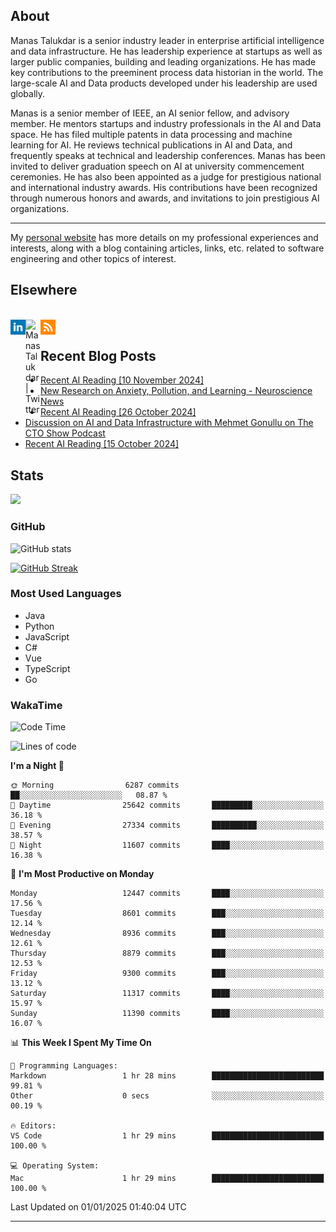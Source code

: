 ## About

Manas Talukdar is a senior industry leader in enterprise artificial intelligence and data infrastructure. He has leadership experience at startups as well as larger public companies, building and leading organizations. He has made key contributions to the preeminent process data historian in the world. The large-scale AI and Data products developed under his leadership are used globally.

Manas is a senior member of IEEE, an AI senior fellow, and advisory member. He mentors startups and industry professionals in the AI and Data space. He has filed multiple patents in data processing and machine learning for AI. He reviews technical publications in AI and Data, and frequently speaks at technical and leadership conferences. Manas has been invited to deliver graduation speech on AI at university commencement ceremonies. He has also been appointed as a judge for prestigious national and international industry awards. His contributions have been recognized through numerous honors and awards, and invitations to join prestigious AI organizations.

---

My [personal website](https://manastalukdar.github.io/) has more details on my professional experiences and interests, along with a blog containing articles, links, etc. related to software engineering and other topics of interest.

## Elsewhere

</br>

<a href="https://www.linkedin.com/in/manastalukdar" target="_blank">
  <img align="left" alt="Manas Talukdar | Linkedin" width="24px" src="https://raw.githubusercontent.com/edent/SuperTinyIcons/master/images/svg/linkedin.svg" />
</a>
<a href="https://www.twitter.com/manastalukdar" target="_blank">
  <img align="left" alt="Manas Talukdar | Twitter" width="24px" src="https://github.com/TheDudeThatCode/TheDudeThatCode/blob/master/Assets/Twitter.svg" />
</a>
<a href="https://manastalukdar.github.io/" target="_blank">
  <img align="left" alt="Manas Talukdar | Website" width="24px" src="https://github.com/edent/SuperTinyIcons/blob/master/images/svg/rss.svg" />
</a>

</br>

## Recent Blog Posts

<!-- BLOG:START -->
- [Recent AI Reading [10 November 2024]](https://manastalukdar.github.io/blog/2024/11/10/recent-ai-reading-10-november-2024/)
- [New Research on Anxiety, Pollution, and Learning - Neuroscience News](https://manastalukdar.github.io/blog/2024/11/02/neuroscience-news-research-anxiety-pollution-learning/)
- [Recent AI Reading [26 October 2024]](https://manastalukdar.github.io/blog/2024/10/26/recent-ai-reading-26-october-2024/)
- [Discussion on AI and Data Infrastructure with Mehmet Gonullu on The CTO Show Podcast](https://manastalukdar.github.io/blog/2024/10/25/ai-data-infrastructure-mehmet-gonullo-the-cto-show-podcast/)
- [Recent AI Reading [15 October 2024]](https://manastalukdar.github.io/blog/2024/10/15/recent-ai-reading-15-october-2024/)
<!-- BLOG:END -->

## Stats

![](https://komarev.com/ghpvc/?username=manastalukdar)

### GitHub

![GitHub stats](https://github-readme-stats.vercel.app/api?username=manastalukdar&show_icons=true&hide_border=true&hide_rank=true&hide_title=true&icon_color=79ff97&text_color=cecac3&bg_color=4d4b4b)

[![GitHub Streak](https://streak-stats.demolab.com?user=manastalukdar&hide_border=true&border_radius=4&date_format=M%20j%5B%2C%20Y%5D&background=4D4B4B)](https://git.io/streak-stats)

### Most Used Languages

- Java
- Python
- JavaScript
- C#
- Vue
- TypeScript
- Go

<!--
![Top Langs](https://github-readme-stats.vercel.app/api/top-langs/?username=manastalukdar&layout=compact&hide_border=true&hide_title=true&icon_color=79ff97&text_color=cecac3&bg_color=4d4b4b)
-->

### WakaTime

<!--START_SECTION:waka-->
![Code Time](http://img.shields.io/badge/Code%20Time-5%2C206%20hrs%2044%20mins-blue)

![Lines of code](https://img.shields.io/badge/From%20Hello%20World%20I%27ve%20Written-19.8%20million%20lines%20of%20code-blue)

**I'm a Night 🦉** 

```text
🌞 Morning                6287 commits        ██░░░░░░░░░░░░░░░░░░░░░░░   08.87 % 
🌆 Daytime                25642 commits       █████████░░░░░░░░░░░░░░░░   36.18 % 
🌃 Evening                27334 commits       ██████████░░░░░░░░░░░░░░░   38.57 % 
🌙 Night                  11607 commits       ████░░░░░░░░░░░░░░░░░░░░░   16.38 % 
```
📅 **I'm Most Productive on Monday** 

```text
Monday                   12447 commits       ████░░░░░░░░░░░░░░░░░░░░░   17.56 % 
Tuesday                  8601 commits        ███░░░░░░░░░░░░░░░░░░░░░░   12.14 % 
Wednesday                8936 commits        ███░░░░░░░░░░░░░░░░░░░░░░   12.61 % 
Thursday                 8879 commits        ███░░░░░░░░░░░░░░░░░░░░░░   12.53 % 
Friday                   9300 commits        ███░░░░░░░░░░░░░░░░░░░░░░   13.12 % 
Saturday                 11317 commits       ████░░░░░░░░░░░░░░░░░░░░░   15.97 % 
Sunday                   11390 commits       ████░░░░░░░░░░░░░░░░░░░░░   16.07 % 
```


📊 **This Week I Spent My Time On** 

```text
💬 Programming Languages: 
Markdown                 1 hr 28 mins        █████████████████████████   99.81 % 
Other                    0 secs              ░░░░░░░░░░░░░░░░░░░░░░░░░   00.19 % 

🔥 Editors: 
VS Code                  1 hr 29 mins        █████████████████████████   100.00 % 

💻 Operating System: 
Mac                      1 hr 29 mins        █████████████████████████   100.00 % 
```


 Last Updated on 01/01/2025 01:40:04 UTC
<!--END_SECTION:waka-->

---

<!--

**manastalukdar/manastalukdar** is a ✨ _special_ ✨ repository because its `README.md` (this file) appears on your GitHub profile.

Here are some ideas to get you started:

- 🔭 I’m currently working on ...
- 🌱 I’m currently learning ...
- 👯 I’m looking to collaborate on ...
- 🤔 I’m looking for help with ...
- 💬 Ask me about ...
- 📫 How to reach me: ...
- 😄 Pronouns: ...
- ⚡ Fun fact: ...
-->
